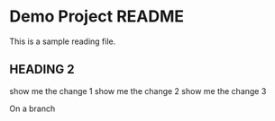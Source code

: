 # Demo Project README

This is a sample reading file.

## HEADING 2

show me the change 1
show me the change 2
show me the change 3

On a branch
